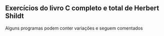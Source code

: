 ## Exercícios do livro C completo e total de Herbert Shildt



Alguns programas podem conter variações e seguem comentados